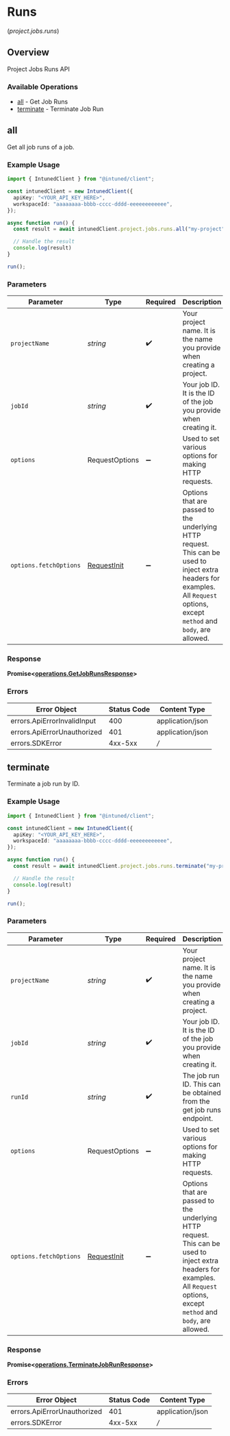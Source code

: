 # Runs
(*project.jobs.runs*)

## Overview

Project Jobs Runs API

### Available Operations

* [all](#all) - Get Job Runs
* [terminate](#terminate) - Terminate Job Run

## all

Get all job runs of a job.

### Example Usage

```typescript
import { IntunedClient } from "@intuned/client";

const intunedClient = new IntunedClient({
  apiKey: "<YOUR_API_KEY_HERE>",
  workspaceId: "aaaaaaaa-bbbb-cccc-dddd-eeeeeeeeeeee",
});

async function run() {
  const result = await intunedClient.project.jobs.runs.all("my-project", "my-sample-job");

  // Handle the result
  console.log(result)
}

run();
```

### Parameters

| Parameter                                                                                                                                                                      | Type                                                                                                                                                                           | Required                                                                                                                                                                       | Description                                                                                                                                                                    | Example                                                                                                                                                                        |
| ------------------------------------------------------------------------------------------------------------------------------------------------------------------------------ | ------------------------------------------------------------------------------------------------------------------------------------------------------------------------------ | ------------------------------------------------------------------------------------------------------------------------------------------------------------------------------ | ------------------------------------------------------------------------------------------------------------------------------------------------------------------------------ | ------------------------------------------------------------------------------------------------------------------------------------------------------------------------------ |
| `projectName`                                                                                                                                                                  | *string*                                                                                                                                                                       | :heavy_check_mark:                                                                                                                                                             | Your project name. It is the name you provide when creating a project.                                                                                                         | [object Object]                                                                                                                                                                |
| `jobId`                                                                                                                                                                        | *string*                                                                                                                                                                       | :heavy_check_mark:                                                                                                                                                             | Your job ID. It is the ID of the job you provide when creating it.                                                                                                             | [object Object]                                                                                                                                                                |
| `options`                                                                                                                                                                      | RequestOptions                                                                                                                                                                 | :heavy_minus_sign:                                                                                                                                                             | Used to set various options for making HTTP requests.                                                                                                                          |                                                                                                                                                                                |
| `options.fetchOptions`                                                                                                                                                         | [RequestInit](https://developer.mozilla.org/en-US/docs/Web/API/Request/Request#options)                                                                                        | :heavy_minus_sign:                                                                                                                                                             | Options that are passed to the underlying HTTP request. This can be used to inject extra headers for examples. All `Request` options, except `method` and `body`, are allowed. |                                                                                                                                                                                |


### Response

**Promise\<[operations.GetJobRunsResponse](../../models/operations/getjobrunsresponse.md)\>**
### Errors

| Error Object                | Status Code                 | Content Type                |
| --------------------------- | --------------------------- | --------------------------- |
| errors.ApiErrorInvalidInput | 400                         | application/json            |
| errors.ApiErrorUnauthorized | 401                         | application/json            |
| errors.SDKError             | 4xx-5xx                     | */*                         |

## terminate

Terminate a job run by ID.

### Example Usage

```typescript
import { IntunedClient } from "@intuned/client";

const intunedClient = new IntunedClient({
  apiKey: "<YOUR_API_KEY_HERE>",
  workspaceId: "aaaaaaaa-bbbb-cccc-dddd-eeeeeeeeeeee",
});

async function run() {
  const result = await intunedClient.project.jobs.runs.terminate("my-project", "my-sample-job", "aaaaaaaa-bbbb-cccc-dddd-eeeeeeeeeeee");

  // Handle the result
  console.log(result)
}

run();
```

### Parameters

| Parameter                                                                                                                                                                      | Type                                                                                                                                                                           | Required                                                                                                                                                                       | Description                                                                                                                                                                    | Example                                                                                                                                                                        |
| ------------------------------------------------------------------------------------------------------------------------------------------------------------------------------ | ------------------------------------------------------------------------------------------------------------------------------------------------------------------------------ | ------------------------------------------------------------------------------------------------------------------------------------------------------------------------------ | ------------------------------------------------------------------------------------------------------------------------------------------------------------------------------ | ------------------------------------------------------------------------------------------------------------------------------------------------------------------------------ |
| `projectName`                                                                                                                                                                  | *string*                                                                                                                                                                       | :heavy_check_mark:                                                                                                                                                             | Your project name. It is the name you provide when creating a project.                                                                                                         | [object Object]                                                                                                                                                                |
| `jobId`                                                                                                                                                                        | *string*                                                                                                                                                                       | :heavy_check_mark:                                                                                                                                                             | Your job ID. It is the ID of the job you provide when creating it.                                                                                                             | [object Object]                                                                                                                                                                |
| `runId`                                                                                                                                                                        | *string*                                                                                                                                                                       | :heavy_check_mark:                                                                                                                                                             | The job run ID. This can be obtained from the get job runs endpoint.                                                                                                           | [object Object]                                                                                                                                                                |
| `options`                                                                                                                                                                      | RequestOptions                                                                                                                                                                 | :heavy_minus_sign:                                                                                                                                                             | Used to set various options for making HTTP requests.                                                                                                                          |                                                                                                                                                                                |
| `options.fetchOptions`                                                                                                                                                         | [RequestInit](https://developer.mozilla.org/en-US/docs/Web/API/Request/Request#options)                                                                                        | :heavy_minus_sign:                                                                                                                                                             | Options that are passed to the underlying HTTP request. This can be used to inject extra headers for examples. All `Request` options, except `method` and `body`, are allowed. |                                                                                                                                                                                |


### Response

**Promise\<[operations.TerminateJobRunResponse](../../models/operations/terminatejobrunresponse.md)\>**
### Errors

| Error Object                | Status Code                 | Content Type                |
| --------------------------- | --------------------------- | --------------------------- |
| errors.ApiErrorUnauthorized | 401                         | application/json            |
| errors.SDKError             | 4xx-5xx                     | */*                         |
